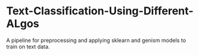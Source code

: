 # Text-Classification-Using-Different-ALgos
A pipeline for preprocessing and applying sklearn and genism models to train on text data.
